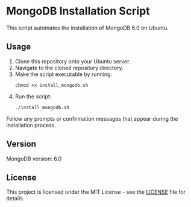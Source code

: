 # MongoDB Installation Script

This script automates the installation of MongoDB 6.0 on Ubuntu.

## Usage

1. Clone this repository onto your Ubuntu server.
2. Navigate to the cloned repository directory.
3. Make the script executable by running:
    ```
    chmod +x install_mongodb.sh
    ```
4. Run the script:
    ```
    ./install_mongodb.sh
    ```

Follow any prompts or confirmation messages that appear during the installation process.

## Version

MongoDB version: 6.0

## License

This project is licensed under the MIT License - see the [LICENSE](LICENSE) file for details.
